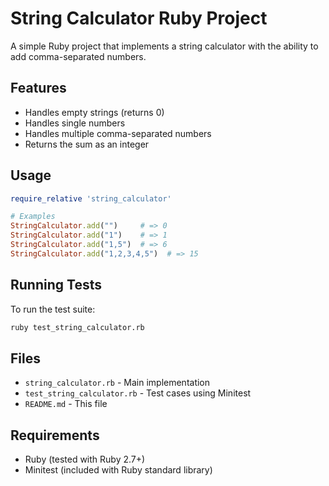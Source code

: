 # String Calculator Ruby Project

A simple Ruby project that implements a string calculator with the ability to add comma-separated numbers.

## Features

- Handles empty strings (returns 0)
- Handles single numbers
- Handles multiple comma-separated numbers
- Returns the sum as an integer

## Usage

```ruby
require_relative 'string_calculator'

# Examples
StringCalculator.add("")     # => 0
StringCalculator.add("1")    # => 1
StringCalculator.add("1,5")  # => 6
StringCalculator.add("1,2,3,4,5")  # => 15
```

## Running Tests

To run the test suite:

```bash
ruby test_string_calculator.rb
```

## Files

- `string_calculator.rb` - Main implementation
- `test_string_calculator.rb` - Test cases using Minitest
- `README.md` - This file

## Requirements

- Ruby (tested with Ruby 2.7+)
- Minitest (included with Ruby standard library)
